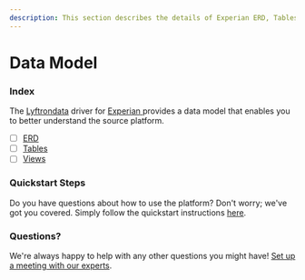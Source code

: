 ```yaml
---
description: This section describes the details of Experian ERD, Tables, and Views.
---
```


# Data Model

### Index

The  [Lyftrondata](https://www.lyftrondata.com/) driver for [Experian](https://www.lyftrondata.com/integration/experian/)[ ](https://www.lyftrondata.com/integration/experian/)provides a data model that enables you to better understand the source platform.

* [ ] [ERD](../../../marketing-analytics/experian/data-model/erd.md)
* [ ] [Tables](../../../marketing-analytics/experian/data-model/tables.md)
* [ ] [Views](../../../marketing-analytics/experian/data-model/views.md)

### Quickstart Steps

Do you have questions about how to use the platform? Don't worry; we've got you covered. Simply follow the quickstart instructions [here](../../../../quickstart-steps.md).

### Questions? <a href="#questions" id="questions"></a>

We're always happy to help with any other questions you might have! [Set up a meeting with our experts](https://www.lyftrondata.com/book-a-meeting/).

